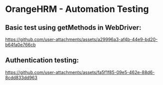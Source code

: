 # OrangeHRM - Automation Testing 

## Basic test using getMethods in WebDriver:
https://github.com/user-attachments/assets/a29996a3-af4b-44e9-bd20-b64fa0e766cb

## Authentication testing:
https://github.com/user-attachments/assets/fa5f1f85-09e5-462e-88d6-8cdd833dd963



